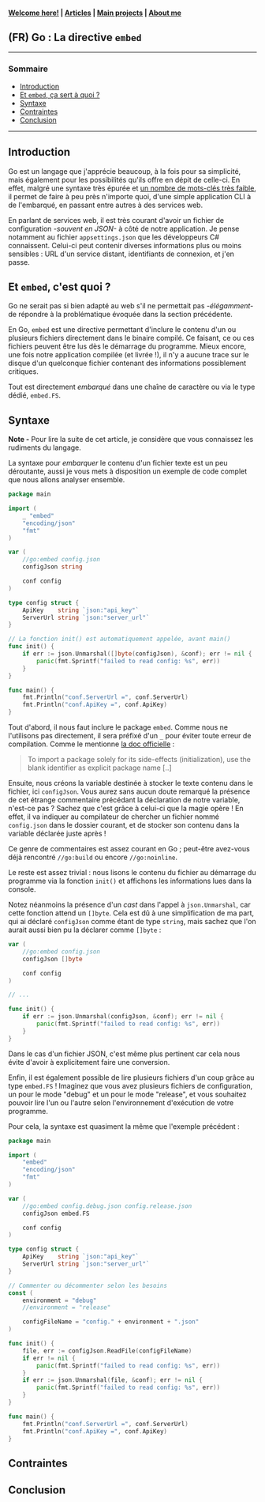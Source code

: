 #### [Welcome here!](https://vpenando.github.io) | [Articles](https://vpenando.github.io/articles.html) | [Main projects](https://vpenando.github.io/projects.html) | [About me](https://vpenando.github.io/about.html)

## (FR) Go : La directive `embed`

---

### Sommaire
* [Introduction](#introduction)
* [Et `embed`, ça sert à quoi ?](#embed-go)
* [Syntaxe](#syntaxe)
* [Contraintes](#contraintes)
* [Conclusion](#conclusion)

---

## <a name="introduction">Introduction</a>

Go est un langage que j'apprécie beaucoup, à la fois pour sa simplicité, mais également pour les possibilités qu'ils offre en dépit de celle-ci.
En effet, malgré une syntaxe très épurée et [un nombre de mots-clés très faible](https://go.dev/ref/spec#Keywords), il permet de faire à peu près n'importe quoi, d'une simple application CLI à de l'embarqué, en passant entre autres à des services web.

En parlant de services web, il est très courant d'avoir un fichier de configuration *-souvent en JSON-* à côté de notre application.
Je pense notamment au fichier `appsettings.json` que les développeurs C# connaissent.
Celui-ci peut contenir diverses informations plus ou moins sensibles : URL d'un service distant, identifiants de connexion, et j'en passe.

## <a name="embed-go">Et `embed`, c'est quoi ?</a>

Go ne serait pas si bien adapté au web s'il ne permettait pas *-élégamment-* de répondre à la problématique évoquée dans la section précédente.

En Go, `embed` est une directive permettant d'inclure le contenu d'un ou plusieurs fichiers directement dans le binaire compilé.
Ce faisant, ce ou ces fichiers peuvent être lus dès le démarrage du programme.
Mieux encore, une fois notre application compilée (et livrée !), il n'y a aucune trace sur le disque d'un quelconque fichier contenant des informations possiblement critiques.

Tout est directement *embarqué* dans une chaîne de caractère ou via le type dédié, `embed.FS`.

## <a name="syntaxe">Syntaxe</a>

**Note -** Pour lire la suite de cet article, je considère que vous connaissez les rudiments du langage.

La syntaxe pour *embarquer* le contenu d'un fichier texte est un peu déroutante, aussi je vous mets à disposition un exemple de code complet que nous allons analyser ensemble.

```go
package main

import (
    _ "embed"
    "encoding/json"
    "fmt"
)

var (
    //go:embed config.json
    configJson string

    conf config
)

type config struct {
    ApiKey    string `json:"api_key"`
    ServerUrl string `json:"server_url"`
}

// La fonction init() est automatiquement appelée, avant main()
func init() {
    if err := json.Unmarshal([]byte(configJson), &conf); err != nil {
        panic(fmt.Sprintf("failed to read config: %s", err))
    }
}

func main() {
    fmt.Println("conf.ServerUrl =", conf.ServerUrl)
    fmt.Println("conf.ApiKey =", conf.ApiKey)
}
```

Tout d'abord, il nous faut inclure le package `embed`. Comme nous ne l'utilisons pas directement, il sera préfixé d'un `_` pour éviter toute erreur de compilation.
Comme le mentionne [la doc officielle](https://go.dev/ref/spec#Import_declarations) :
> To import a package solely for its side-effects (initialization), use the blank identifier as explicit package name [..]

Ensuite, nous créons la variable destinée à stocker le texte contenu dans le fichier, ici `configJson`.
Vous aurez sans aucun doute remarqué la présence de cet étrange commentaire précédant la déclaration de notre variable, n'est-ce pas ?
Sachez que c'est grâce à celui-ci que la magie opère !
En effet, il va indiquer au compilateur de chercher un fichier nommé `config.json` dans le dossier courant, et de stocker son contenu dans la variable déclarée juste après !

Ce genre de commentaires est assez courant en Go ; peut-être avez-vous déjà rencontré `//go:build` ou encore `//go:noinline`.

Le reste est assez trivial : nous lisons le contenu du fichier au démarrage du programme via la fonction `init()` et affichons les informations lues dans la console.

Notez néanmoins la présence d'un *cast* dans l'appel à `json.Unmarshal`, car cette fonction attend un `[]byte`.
Cela est dû à une simplification de ma part, qui ai déclaré `configJson` comme étant de type `string`, mais sachez que l'on aurait aussi bien pu la déclarer comme `[]byte` :
```go
var (
    //go:embed config.json
    configJson []byte

    conf config
)

// ...

func init() {
    if err := json.Unmarshal(configJson, &conf); err != nil {
        panic(fmt.Sprintf("failed to read config: %s", err))
    }
}
```
Dans le cas d'un fichier JSON, c'est même plus pertinent car cela nous évite d'avoir à explicitement faire une conversion.

Enfin, il est également possible de lire plusieurs fichiers d'un coup grâce au type `embed.FS` !
Imaginez que vous avez plusieurs fichiers de configuration, un pour le mode "debug" et un pour le mode "release", et vous souhaitez pouvoir lire l'un ou l'autre selon l'environnement d'exécution de votre programme.

Pour cela, la syntaxe est quasiment la même que l'exemple précédent :
```go
package main

import (
    "embed"
    "encoding/json"
    "fmt"
)

var (
    //go:embed config.debug.json config.release.json
    configJson embed.FS

    conf config
)

type config struct {
    ApiKey    string `json:"api_key"`
    ServerUrl string `json:"server_url"`
}

// Commenter ou décommenter selon les besoins
const (
    environment = "debug"
    //environment = "release"

    configFileName = "config." + environment + ".json"
)

func init() {
    file, err := configJson.ReadFile(configFileName)
    if err != nil {
        panic(fmt.Sprintf("failed to read config: %s", err))
    }
    if err := json.Unmarshal(file, &conf); err != nil {
        panic(fmt.Sprintf("failed to read config: %s", err))
    }
}

func main() {
    fmt.Println("conf.ServerUrl =", conf.ServerUrl)
    fmt.Println("conf.ApiKey =", conf.ApiKey)
}
```

## <a name="contraintes">Contraintes</a>

## <a name="conclusion">Conclusion</a>
